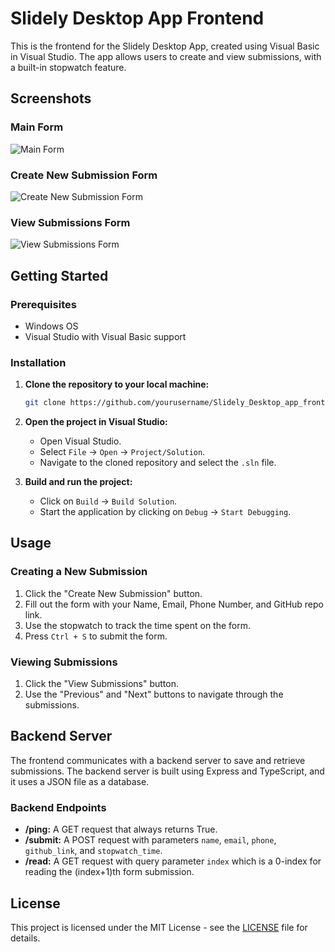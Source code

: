 # Slidely Desktop App Frontend

This is the frontend for the Slidely Desktop App, created using Visual Basic in Visual Studio. The app allows users to create and view submissions, with a built-in stopwatch feature.

## Screenshots

### Main Form
![Main Form](https://github.com/yourusername/Slidely_Desktop_app_frontend/raw/main/screenshots/main_form.png)

### Create New Submission Form
![Create New Submission Form](https://github.com/yourusername/Slidely_Desktop_app_frontend/raw/main/screenshots/create_submission_form.png)

### View Submissions Form
![View Submissions Form](https://github.com/yourusername/Slidely_Desktop_app_frontend/raw/main/screenshots/view_submissions_form.png)

## Getting Started

### Prerequisites

- Windows OS
- Visual Studio with Visual Basic support

### Installation

1. **Clone the repository to your local machine:**
   ```sh
   git clone https://github.com/yourusername/Slidely_Desktop_app_frontend.git
   ```

2. **Open the project in Visual Studio:**
   - Open Visual Studio.
   - Select `File` -> `Open` -> `Project/Solution`.
   - Navigate to the cloned repository and select the `.sln` file.

3. **Build and run the project:**
   - Click on `Build` -> `Build Solution`.
   - Start the application by clicking on `Debug` -> `Start Debugging`.

## Usage

### Creating a New Submission

1. Click the "Create New Submission" button.
2. Fill out the form with your Name, Email, Phone Number, and GitHub repo link.
3. Use the stopwatch to track the time spent on the form.
4. Press `Ctrl + S` to submit the form.

### Viewing Submissions

1. Click the "View Submissions" button.
2. Use the "Previous" and "Next" buttons to navigate through the submissions.

## Backend Server

The frontend communicates with a backend server to save and retrieve submissions. The backend server is built using Express and TypeScript, and it uses a JSON file as a database.

### Backend Endpoints

- **/ping:** A GET request that always returns True.
- **/submit:** A POST request with parameters `name`, `email`, `phone`, `github_link`, and `stopwatch_time`.
- **/read:** A GET request with query parameter `index` which is a 0-index for reading the (index+1)th form submission.

## License

This project is licensed under the MIT License - see the [LICENSE](LICENSE) file for details.
```
